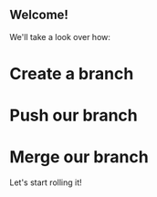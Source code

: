 ## Welcome!

We'll take a look over how:

# Create a branch

# Push our branch

# Merge our branch

Let's start rolling it!
